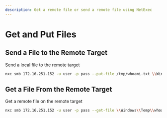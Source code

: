 ```yaml
---
description: Get a remote file or send a remote file using NetExec
---
```


# Get and Put Files

## Send a File to the Remote Target

Send a local file to the remote target

```bash
nxc smb 172.16.251.152 -u user -p pass --put-file /tmp/whoami.txt \\Windows\\Temp\\whoami.txt
```

## Get a File From the Remote Target

Get a remote file on the remote target

```bash
nxc smb 172.16.251.152 -u user -p pass --get-file \\Windows\\Temp\\whoami.txt /tmp/whoami.txt
```
